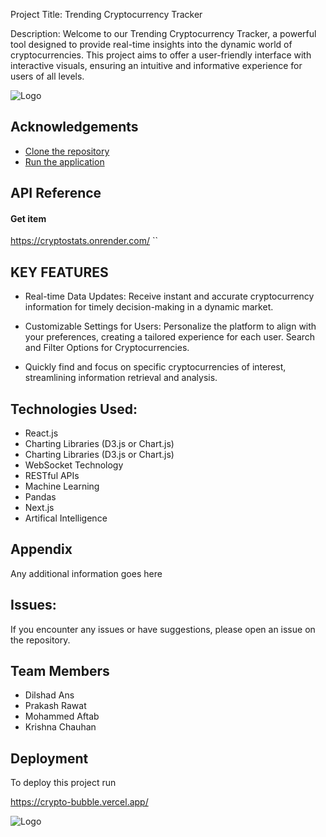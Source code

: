 
Project Title: Trending Cryptocurrency Tracker

Description: Welcome to our Trending Cryptocurrency Tracker, a powerful tool designed to provide real-time insights into the dynamic world of cryptocurrencies. This project aims to offer a user-friendly interface with interactive visuals, ensuring an intuitive and informative experience for users of all levels.



![Logo](https://media.istockphoto.com/id/1271131500/vector/bitcoins-crypto-currency-concept.jpg?s=612x612&w=0&k=20&c=v-xMm4rWBTFr9zr9e2YKhDXgPau2tP-9uAxJL7skkLE=)


## Acknowledgements

 - [Clone the repository](https://github.com/yourusername/crypto-bubble.git)
 - [Run the application](http://localhost:3000/)
 

## API Reference

#### Get item


  https://cryptostats.onrender.com/
``


## KEY FEATURES
- Real-time Data Updates: Receive instant and accurate cryptocurrency information for timely decision-making in a dynamic market.

- Customizable Settings for Users: Personalize the platform to align with your preferences, creating a tailored experience for each user. Search and Filter Options for Cryptocurrencies.
- Quickly find and focus on specific cryptocurrencies of interest, streamlining information retrieval and analysis.


## Technologies Used:
- React.js  
- Charting Libraries (D3.js or Chart.js)
- Charting Libraries (D3.js or Chart.js)
- WebSocket Technology
- RESTful APIs
- Machine Learning 
- Pandas
-  Next.js
- Artifical Intelligence


## Appendix

Any additional information goes here


## Issues:
If you encounter any issues or have suggestions, please open an issue on the repository.


## Team Members
- Dilshad Ans
- Prakash Rawat
- Mohammed Aftab
- Krishna Chauhan
## Deployment

To deploy this project run


  https://crypto-bubble.vercel.app/




![Logo](https://lifehacker.com/imagery/articles/01HF2GRYN0QD8C1F876CR0FM13/hero-image.fill.size_1248x702.v1699833802.jpg)
